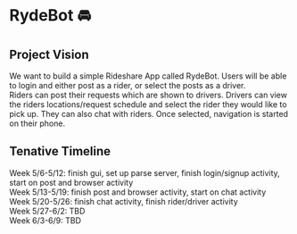 # RydeBot :oncoming_automobile:

## Project Vision  
We want to build a simple Rideshare App called RydeBot. Users will be able to login and either post as a rider, or select the posts as a driver.   
Riders can post their requests which are shown to drivers. Drivers can view the riders locations/request schedule and select the rider they would like to pick up. They can also chat with riders. Once selected, navigation is started on their phone.

## Tenative Timeline
Week 5/6-5/12: finish gui, set up parse server, finish login/signup activity, start on post and browser activity  
Week 5/13-5/19: finish post and browser activity, start on chat activity  
Week 5/20-5/26: finish chat activity, finish rider/driver activity  
Week 5/27-6/2: TBD  
Week 6/3-6/9: TBD  
